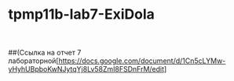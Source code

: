 # tpmp11b-lab7-ExiDola
<br><br>
##(Ссылка на отчет 7 лабораторной[https://docs.google.com/document/d/1Cn5cLYMw-yHyhUBpboKwNJytqYj8Lv58ZmI8FSDnFrM/edit]
